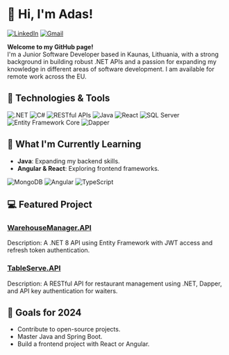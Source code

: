 # 👋 Hi, I'm Adas!
[![LinkedIn](https://img.shields.io/badge/-LinkedIn-0A66C2?logo=linkedin&logoColor=white&style=flat)](https://www.linkedin.com/in/adas-alvikas/) [![Gmail](https://img.shields.io/badge/-Gmail-EA4335?logo=gmail&logoColor=white&style=flat)](mailto:adas.alvikas@gmail.com)

**Welcome to my GitHub page!**  
I'm a Junior Software Developer based in Kaunas, Lithuania, with a strong background in building robust .NET APIs and a passion for expanding my knowledge in different areas of software development. I am available for remote work across the EU.

## 🔧 Technologies & Tools

![.NET](https://img.shields.io/badge/-.NET-512BD4?logo=dotnet&logoColor=white&style=flat) ![C#](https://img.shields.io/badge/-C%23-239120?logo=c-sharp&logoColor=white&style=flat) ![RESTful APIs](https://img.shields.io/badge/-RESTful_APIs-0A66C2?logo=rest-api&logoColor=white&style=flat) ![Java](https://img.shields.io/badge/-Java-007396?logo=java&logoColor=white&style=flat) ![React](https://img.shields.io/badge/-React-61DAFB?logo=react&logoColor=black&style=flat) ![SQL Server](https://img.shields.io/badge/-SQL_Server-CC2927?logo=microsoft-sql-server&logoColor=white&style=flat)
![Entity Framework Core](https://img.shields.io/badge/-Entity_Framework_Core-7F5CFF?logo=dotnet&logoColor=white&style=flat) 
![Dapper](https://img.shields.io/badge/-Dapper-0E9B8E?logo=generic-technology&logoColor=white&style=flat) 

## 🌱 What I'm Currently Learning
- **Java**: Expanding my backend skills.
- **Angular & React**: Exploring frontend frameworks.
  
![MongoDB](https://img.shields.io/badge/-MongoDB-808080?logo=mongodb&logoColor=white&style=flat)
![Angular](https://img.shields.io/badge/-Angular-808080?logo=angular&logoColor=white&style=flat)
![TypeScript](https://img.shields.io/badge/-TypeScript-808080?logo=typescript&logoColor=white&style=flat)


## 💻 Featured Project

### [WarehouseManager.API](https://github.com/adascoding/WarehouseManager)
Description: A .NET 8 API using Entity Framework with JWT access and refresh token authentication.

### [TableServe.API](https://github.com/adascoding/TableServe)
Description: A RESTful API for restaurant management using .NET, Dapper, and API key authentication for waiters.

## 🎯 Goals for 2024
- Contribute to open-source projects.
- Master Java and Spring Boot.
- Build a frontend project with React or Angular.
